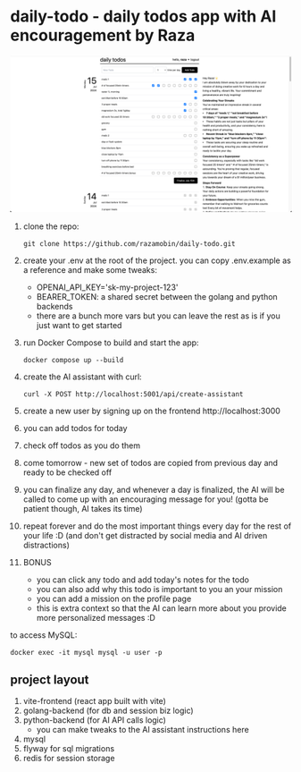# daily-todo - daily todos app with AI encouragement by Raza 

![App Screenshot](assets/images/screen3.png)

1. clone the repo:

    ```
    git clone https://github.com/razamobin/daily-todo.git
    ```

2. create your .env at the root of the project. you can copy .env.example as a reference and make some tweaks:

    - OPENAI_API_KEY='sk-my-project-123'
    - BEARER_TOKEN: a shared secret between the golang and python backends
    - there are a bunch more vars but you can leave the rest as is if you just want to get started

3. run Docker Compose to build and start the app:

    ```
    docker compose up --build
    ```

4. create the AI assistant with curl:

    ```
    curl -X POST http://localhost:5001/api/create-assistant
    ```

5. create a new user by signing up on the frontend http://localhost:3000
6. you can add todos for today
7. check off todos as you do them
8. come tomorrow - new set of todos are copied from previous day and ready to be checked off
9. you can finalize any day, and whenever a day is finalized, the AI will be called to come up with an encouraging message for you! (gotta be patient though, AI takes its time)
10. repeat forever and do the most important things every day for the rest of your life :D (and don't get distracted by social media and AI driven distractions)
11. BONUS 
    - you can click any todo and add today's notes for the todo
    - you can also add why this todo is important to you an your mission
    - you can add a mission on the profile page
    - this is extra context so that the AI can learn more about you provide more personalized messages :D

to access MySQL:

```
docker exec -it mysql mysql -u user -p
```

## project layout

1. vite-frontend (react app built with vite)
2. golang-backend (for db and session biz logic)
3. python-backend (for AI API calls logic)
    - you can make tweaks to the AI assistant instructions here
4. mysql
5. flyway for sql migrations
6. redis for session storage
